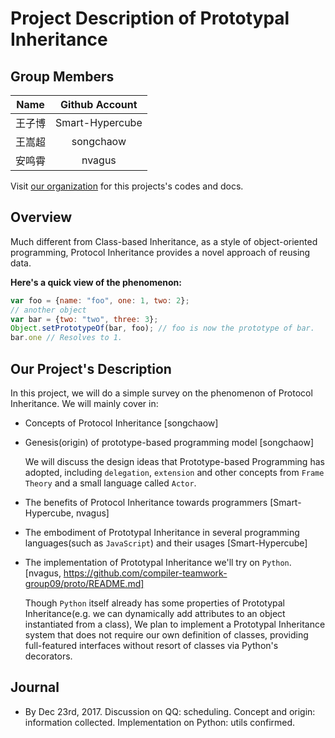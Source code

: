 # Project Description of Prototypal Inheritance 

## Group Members
|Name|Github Account|
|:-:|:-:|
|王子博|Smart-Hypercube|
|王嵩超|songchaow|
|安鸣霄|nvagus|


Visit [our organization](https://github.com/compiler-teamwork-group09) for this projects's codes and docs.

## Overview

Much different from Class-based Inheritance, as a style of object-oriented programming, Protocol Inheritance provides a novel approach of reusing data.

**Here's a quick view of the phenomenon:**

```javascript
var foo = {name: "foo", one: 1, two: 2};
// another object
var bar = {two: "two", three: 3};
Object.setPrototypeOf(bar, foo); // foo is now the prototype of bar.
bar.one // Resolves to 1.
```
## Our Project's Description

In this project, we will do a simple survey on the phenomenon of Protocol Inheritance. We will mainly cover in:
- Concepts of Protocol Inheritance [songchaow]
- Genesis(origin) of prototype-based programming model [songchaow]

  We will discuss the design ideas that Prototype-based Programming has adopted, including `delegation`, `extension` and other concepts from `Frame Theory` and a small language called `Actor`.
- The benefits of Protocol Inheritance towards programmers [Smart-Hypercube, nvagus]
- The embodiment of Prototypal Inheritance in several programming languages(such as `JavaScript`) and their usages [Smart-Hypercube]
- The implementation of Prototypal Inheritance we'll try on `Python`. [nvagus, https://github.com/compiler-teamwork-group09/proto/README.md]

  Though `Python` itself already has some properties of Prototypal Inheritance(e.g. we can dynamically add attributes to an object instantiated from a class), We plan to implement a Prototypal Inheritance system that does not require our own definition of classes, providing full-featured interfaces without resort of classes via Python's decorators.
  
 ## Journal
-  By Dec 23rd, 2017.
	Discussion on QQ: scheduling.
	Concept and origin: information collected.
	Implementation on Python: utils confirmed.